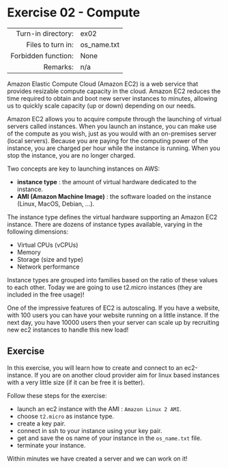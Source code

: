 # Exercise 02 - Compute

|  |  |
| ---: | :--- |
| Turn-in directory: | ex02 |
| Files to turn in: | os\_name.txt |
| Forbidden function: | None |
| Remarks: | n/a |

Amazon Elastic Compute Cloud \(Amazon EC2\) is a web service that provides resizable compute capacity in the cloud. Amazon EC2 reduces the time required to obtain and boot new server instances to minutes, allowing us to quickly scale capacity \(up or down\) depending on our needs.

Amazon EC2 allows you to acquire compute through the launching of virtual servers called instances. When you launch an instance, you can make use of the compute as you wish, just as you would with an on-premises server \(local servers\). Because you are paying for the computing power of the instance, you are charged per hour while the instance is running. When you stop the instance, you are no longer charged.

Two concepts are key to launching instances on AWS:

* **instance type** : the amount of virtual hardware dedicated to the instance.
* **AMI \(Amazon Machine Image\)** : the software loaded on the instance \(Linux, MacOS, Debian, ...\).

The instance type defines the virtual hardware supporting an Amazon EC2 instance. There are dozens of instance types available, varying in the following dimensions:

* Virtual CPUs \(vCPUs\)
* Memory
* Storage \(size and type\)
* Network performance

Instance types are grouped into families based on the ratio of these values to each other. Today we are going to use t2.micro instances \(they are included in the free usage\)!

One of the impressive features of EC2 is autoscaling. If you have a website, with 100 users you can have your website running on a little instance. If the next day, you have 10000 users then your server can scale up by recruiting new ec2 instances to handle this new load!

## Exercise

In this exercise, you will learn how to create and connect to an ec2-instance. If you are on another cloud provider aim for linux based instances with a very little size \(if it can be free it is better\).

Follow these steps for the exercise:

* launch an ec2 instance with the AMI : `Amazon Linux 2 AMI`.
* choose `t2.micro` as instance type.
* create a key pair.
* connect in ssh to your instance using your key pair.
* get and save the os name of your instance in the `os_name.txt` file.
* terminate your instance.

Within minutes we have created a server and we can work on it!

